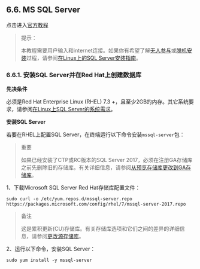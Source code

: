## 6.6. MS SQL Server

点击进入[官方教程](https://docs.microsoft.com/zh-cn/sql/linux/quickstart-install-connect-red-hat)

> 提示：
>
> 本教程需要用户输入和internet连接。如果你有希望了解[无人参与](https://docs.microsoft.com/zh-cn/sql/linux/sql-server-linux-setup#unattended)或[脱机安装](https://docs.microsoft.com/zh-cn/sql/linux/sql-server-linux-setup#offline)过程，请参阅[在Linux上的SQL Server安装指南](https://docs.microsoft.com/zh-cn/sql/linux/sql-server-linux-setup)。

### 6.6.1. 安装SQL Server并在Red Hat上创建数据库

**先决条件**

必须是Red Hat Enterprise Linux (RHEL) 7.3 +，且至少2GB的内存。其它系统要求，请参阅[在Linux上SQL Server的系统需求](https://docs.microsoft.com/zh-cn/sql/linux/sql-server-linux-setup#system)。

**安装SQL Server**

若要在RHEL上配置SQL Server，在终端运行以下命令安装`mssql-server`包：

> 重要
> 
> 如果已经安装了CTP或RC版本的SQL Server 2017，必须在注册GA存储库之前先删除旧的存储库。有关详细信息，请参阅[从预览存储库更改到GA存储库](https://docs.microsoft.com/zh-cn/sql/linux/sql-server-linux-change-repo)。

1、下载Microsoft SQL Server Red Hat存储库配置文件：

```
sudo curl -o /etc/yum.repos.d/mssql-server.repo https://packages.microsoft.com/config/rhel/7/mssql-server-2017.repo
```

> 备注
> 
> 这是累积更新(CU)存储库。有关存储库选项和它们之间的差异的详细信息，请参阅[更改源存储库](https://docs.microsoft.com/zh-cn/sql/linux/sql-server-linux-setup#repositories)。

2、运行以下命令，安装SQL Server：

```
sudo yum install -y mssql-server
```











